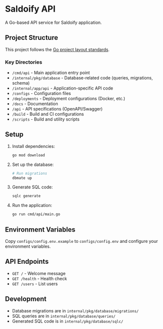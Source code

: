 # Saldoify API

A Go-based API service for Saldoify application.

## Project Structure

This project follows the [Go project layout standards](https://github.com/golang-standards/project-layout).

### Key Directories

- `/cmd/api` - Main application entry point
- `/internal/pkg/database` - Database-related code (queries, migrations, schema)
- `/internal/app/api` - Application-specific API code
- `/configs` - Configuration files
- `/deployments` - Deployment configurations (Docker, etc.)
- `/docs` - Documentation
- `/api` - API specifications (OpenAPI/Swagger)
- `/build` - Build and CI configurations
- `/scripts` - Build and utility scripts

## Setup

1. Install dependencies:
   ```bash
   go mod download
   ```

2. Set up the database:
   ```bash
   # Run migrations
   dbmate up
   ```

3. Generate SQL code:
   ```bash
   sqlc generate
   ```

4. Run the application:
   ```bash
   go run cmd/api/main.go
   ```

## Environment Variables

Copy `configs/config.env.example` to `configs/config.env` and configure your environment variables.

## API Endpoints

- `GET /` - Welcome message
- `GET /health` - Health check
- `GET /users` - List users

## Development

- Database migrations are in `internal/pkg/database/migrations/`
- SQL queries are in `internal/pkg/database/queries/`
- Generated SQL code is in `internal/pkg/database/sqlc/` 